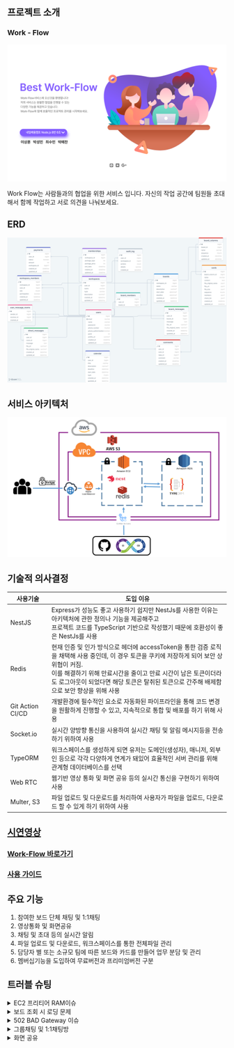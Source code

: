 ## 프로젝트 소개

### Work - Flow

![메인이미지](./src/views/assets/img/main.png)

Work Flow는 사람들과의 협업을 위한 서비스 입니다.
자신의 작업 공간에 팀원들 초대해서 함께 작업하고 서로 의견을 나눠보세요.

## ERD

![ERD](./src/views/assets/img/work-flow_erd.png)

## 서비스 아키텍처

![Service_Architecture](./src/views/assets//img/work-flow_service_architecture.png)

## 기술적 의사결정

| 사용기술         | 도입 이유                                                                                                                                                                                                                                                                                                    |
| ---------------- | ------------------------------------------------------------------------------------------------------------------------------------------------------------------------------------------------------------------------------------------------------------------------------------------------------------ |
| NestJS           | Express가 성능도 좋고 사용하기 쉽지만 NestJs를 사용한 이유는 아키텍처에 관한 정의나 기능을 제공해주고<br> 프로젝트 코드를 TypeScript 기반으로 작성했기 때문에 호환성이 좋은 NestJs를 사용                                                                                                                    |
| Redis            | 현재 인증 및 인가 방식으로 헤더에 accessToken을 통한 검증 로직을 채택해 사용 중인데, 이 경우 토큰을 쿠키에 저장하게 되어 보안 상 위협이 커짐.<br> 이를 해결하기 위해 만료시간을 줄이고 만료 시간이 남은 토큰이더라도 로그아웃이 되었다면 해당 토큰은 탈취된 토큰으로 간주해 배제함으로 보안 향상을 위해 사용 |
| Git Action CI/CD | 개발환경에 필수적인 요소로 자동화된 파이프라인을 통해 코드 변경을 원활하게 진행할 수 있고, 지속적으로 통합 및 배포를 하기 위해 사용                                                                                                                                                                          |
| Socket.io        | 실시간 양방향 통신을 사용하여 실시간 채팅 및 알림 메시지등을 전송하기 위하여 사용                                                                                                                                                                                                                            |
| TypeORM          | 워크스페이스를 생성하게 되면 유저는 도메인(생성자), 매니저, 외부인 등으로 각각 다양하게 연계가 돼있어 효율적인 서버 관리를 위해 관계형 데이터베이스를 선택                                                                                                                                                   |
| Web RTC          | 웹기반 영상 통화 및 화면 공유 등의 실시간 통신을 구현하기 위하여 사용                                                                                                                                                                                                                                        |
| Multer, S3       | 파일 업로드 및 다운로드를 처리하여 사용자가 파일을 업로드, 다운로드 할 수 있게 하기 위하여 사용                                                                                                                                                                                                              |

## [시연영상](https://youtu.be/15mqNHn4vmM)

### [Work-Flow 바로가기](https://work-flow.online)

### [사용 가이드](https://feather-almanac-87a.notion.site/Work-Flow-254abb21a36d40bbaf70fb6f065c21d3)

## 주요 기능

1. 참여한 보드 단체 채팅 및 1:1채팅
2. 영상통화 및 화면공유
3. 채팅 및 초대 등의 실시간 알림
4. 파일 업로드 및 다운로드, 워크스페이스를 통한 전체파일 관리
5. 담당자 별 또는 소규모 팀에 따른 보드와 카드를 만들어 업무 분담 및 관리
6. 멤버십기능을 도입하여 무료버전과 프리미엄버전 구분

## 트러블 슈팅

<details><summary>EC2 프리티어 RAM이슈
</summary>

**발생문제**: NestJs가 빌드 과정이 있다보니 t2.micro의 기본제공 용량으로는 빌드 진행 과정에서 멈추는 문제가 발생, Heap out of Memory에러 발생

**해결방법**

1. 빌드 과정이 멈추는 문제는 디스크의 일부를 대신 사용하도록 설정하여 해결 (메모리 스왑)

```bash
$sudo dd if=/dev/zero of=/mnt/swapfile bs=1M count=2048

$sudo mkswap /mnt/swapfile

$udo swapon /mnt/swapfile

$sudo chmod 600 /swapfile
```

리눅스 권장 스왑 용량으로 시스템의 RAM 용량이 4GB 이하라면 최소 2GB의 스왑 공간이 필요하므로 2GB 스왑메모리를 생성하고 스왑파일 스왑공간으로 설정한 뒤<br>
활성화 해주고 루트 사용자만 읽고 쓸 수 있도록 권한을 수정

![이미지](<./src/views/assets/img/trouble-shooting/EC2_error(1).png>)

스왑메모리가 활성화 된 것을 확인한 뒤 다시 npm run build를 실행하면 빌드가 멈추지 않고 정상적으로 진행되는 것을 확인할 수 있음

2. Git Action으로 CD를 진행하던 중 Heap out of Memory 에러 발생

![이미지](<./src/views/assets//img//trouble-shooting/EC2_error(2).png>)

build하는 과정 중에 node.js에서 사용할 수 있는 기본 메모리양을 넘어서 에러가 발생

```bash
$export NODE_OPTION=--max-old-space-size=2048
```

스왑 메모리와 동일하게 2GB까지 사용할 수 있도록 메모리를 늘려준 뒤 CD를 실행시켜보니 정상작동 확인
-> 현재는 메모리부족을 방지하기 위해 4GB로 설정하였음

![이미지](<./src/views/assets//img//trouble-shooting/EC2_error(3).png>)

</details>

<details>
<summary>보드 조회 시 로딩 문제
</summary>

**발생문제**: 보드전체 조회 API를 요청 시 비동기 처리로 해당 정보를 가져오는데, 보드멤버의 프로필 정보도 필요하여<br>
보드멤버의 정보를 가져오는 비동기 함수를 중첩시키니 페이지 로딩이 3초 이상 걸리는 문제가 발생하였음

```javascript
// 보드 전체 조회
async function getMyBoards() {
  try {
    await $.ajax({
      method: 'GET',
      url: `/boards?workspaceId=${workspaceId}`,
      beforeSend: function (xhr) {
        xhr.setRequestHeader('Content-type', 'application/json');
        xhr.setRequestHeader('authorization', `Bearer ${accessToken}`);
      },
      success: async (data) => {
        const boards = data.boards;
        let result = '';
        let button = '';

        for (const board of boards) {
          result += `// HTML코드 생략 `;
          const data = await getBoardMembers(board.boardId);
          const boardMembers = data.boardMembers;
          for (const member of boardMembers) {
            let Img = '';
            member.profileUrl ? (Img = `${member.profileUrl}`) : (Img = `/assets/img/favicon.png`);
            result += `// HTML코드 생략`;
          }
        }
        button += `// HTML코드 생략 `;
        printBoard.innerHTML = result;
        printButton.innerHTML = button;
      },
    });
  } catch (err) {
    console.error(err);
  }
}
```

네트워크 탭을 확인해보니 데이터량이 많지 않았는데도 반복문을 돌면서 API를 요청하다 보니 로딩시간이 길어진 것으로 확인

**해결방법**: GET 요청을 할 때 백엔드에서 TypeORM의 relations를 사용하여 보드멤버의 정보와 userId가 일치하는 유저의 정보까지 가져올 수 있도록 코드를 리팩토링

**기존코드**

```typescript
// 보드 조회
  async GetBoards(workspaceId: number) {
    const workspace = await this.workspaceService.getWorkspaceDetail(workspaceId);
    const findBoards = await this.boardRepository.find({ relations: ['workspace', 'board_members'] });
    if (!workspace) throw new NotFoundException('해당 워크스페이스는 존재하지 않습니다.');

    const boards = findBoards.filter((board) => {
      return board.workspace.id == workspaceId;
    });
    return boards.map((board) => {
      return {
        workspaceId: board.workspace.id,
        boardId: board.id,
        boardName: board.name,
        description: board.description,
        boardMembers: board.board_members,
        createdAt: board.created_at,
        updatedAt: board.updated_at,
      };
    });
  }
```

**수정코드**

```typescript
const workspace = await this.workspaceService.getWorkspaceDetail(workspaceId);
const findBoards = await this.boardRepository.find({
  where: { workspace: { id: workspaceId } },
  relations: ['board_members.user'],
});
if (!workspace) throw new NotFoundException('해당 워크스페이스는 존재하지 않습니다.');

const boardInfo = findBoards.map((board) => {
  const boardMembers = board.board_members.map((boardMember) => ({
    id: boardMember.user.id,
    name: boardMember.user.name,
    email: boardMember.user.email,
    profile_url: boardMember.user.profile_url,
    phone_number: boardMember.user.phone_number,
  }));

  return {
    workspaceId,
    workspaceName: workspace.name,
    boardId: board.id,
    boardName: board.name,
    description: board.description,
    deadline: board.deadline,
    startDate: board.start_date,
    boardMembers: boardMembers,
    createdAt: board.created_at,
    updatedAt: board.updated_at,
  };
});
```

</details>

<details>
<summary> 502 BAD Gateway 이슈
</summary>

**발생문제**: CD를 진행하던 도중 오류가 발생한 이후 EC2 CPU 사용량이 100퍼센트를 달성하더니 서버가 멈춰버림.<br>
프리티어는 자정 쯤 EC2 서버가 엄청 느려지거나 멈추는 현상이 있다 하여 서버를 중지하고 재가동했는데 해당 문제가 발생

**해결방법**:

1. 대상그룹이 unhealth 상태라면 로드밸런서 문제일수도 있다하여 로드밸런서 및 대상그룹 재생성 후 레코드를 새로 생성해줌

![이미지](./src/views/assets/img/trouble-shooting/502_error.png)

\*현재는 규칙 설정에 https로 리디렉션을 걸어두어 302코드로 실패했다고 나오지만 초기에는 Health checks failed 상태였음
-> 로드밸런서 및 대상그룹을 재 생성하여도 해당 문제가 해결되지 않아 다음 스텝을 진행

2. 서버가 불안정하거나 메모리 이슈가 발생하여 멈춰버리면 통신이 불가능하여 해당 문제가 발생하는 경우가 있다고 하여 스왑메모리 설정과 노드 메모리 사용량을 다시 2GB로 세팅해주었음
   -> 빌드까진 정상적으로 진행되지만 여전히 해당 문제가 해결되지 않음

3. 다시 처음 서버를 세팅하는 것처럼 하나하나 생각을 해보다 HTTP 80번 요청을 3000번으로 변경해주는 과정이 빠져있던 것을 발견
   -> 인스턴스를 중지하고 실행하면 새로운 IP주소를 배정받고 모니터링 데이터가 초기화 되는 것으로 보아 초기 세팅 과정을 다시 해줘야 하는 것으로 예상됨

```bash
$sudo iptables -t nat -A PREROUTING -i eth0 -p tcp --dport 80 -j REDIRECT --to-port 3000
```

iptables 규칙 변경 명령어를 통해 80 → 3000으로 변경해주니 정상 작동

</details>

<details>
<summary> 그룹채팅 및 1:1채팅방
</summary>

**발생문제(1)**:

- 템플릿에 맞춰 프론트를 구현 했는데, 해당 프론트의 대화창에는 그룹 채팅 및 1:1 채팅방이 한 페이지에 전부 출력이 되도록 설정되어 있었고 모두 모달로 구분이 되어 있었음.<br>
- 해당 템플릿 양식에 맞춰 구현을 하기 위해선 보드의 멤버 정보(이름, 전화번호, 사진 등) / 해당 보드의 채팅 메시지 / 내 정보(내가 보냈는지 파악하기 위해) / 개인 메시지 방 정보 / 개인 메시지가 필요.<br>
- 부수적으로 채팅 방 제목을 통한 검색 & 유저 정보 & 검색을 통한 메시지 보내기 등의 기능이 필요.<br>
  **but)** 일반적인 API 호출을 통해 보여주기 위해서는 너무 많은 비동기가 필요해 로딩 시간이 4~5초가 걸려버리는 치명적 문제 발생

**해결방법**: 크게 두 가지로 묶어 API를 호출해 정보를 가져와 동적으로 채팅 방과 채팅 목록 그리고 대화 메시지를 생성하기로 함(그룹 채팅(보드)멤버 및 메시지 / 내 1:1 대화방 정보 및 메시지).<br>
또한 서버측에서는 쿼리빌더를 통해 해당 정보를 세 번의 쿼리문으로 가져오도록 구현

```typescript
//board-messages.controller.ts
@Get(':boardId')
  async GetBoardMessages(@Param('boardId') boardId: number, @GetUser() user: AccessPayload, @Res() res: Response) {
    const joinBoards = await this.boardsService.GetJoinBoards(user.id);

    joinBoards.sort((a, b) => {
      if (a.board_id / 1 === boardId) {
        return -1; // a가 boardId 일치하면 a를 앞으로 이동
      } else if (b.board_id / 1 === boardId) {
        return 1; // b가 boardId 일치하면 b를 앞으로 이동
      } else {
        return 0; // 나머지는 순서를 그대로 유지
      }
    });

    const boardMessageResults = await this.boardMessagesService.GetBoardMessages(joinBoards);
    const boardMembers = await this.boardsMemberService.FindBoardMembers(joinBoards);
    return res.status(HttpStatus.OK).json({
      boardMessageResults,
      boardMembers,
      userId: user.id,
      userName: user.name,
      userProfileUrl: user.profile_url,
    });
  }
```

```typescript
//내가 참여중인 보드 목록 가져오기
async GetJoinBoards(userId: number) {
  const joinBoards = await this.boardRepository
    .createQueryBuilder('board')
    .innerJoinAndSelect('board.board_members', 'member')
    .select(['board.id', 'board.name'])
    .where('member.user_id = :userId ', { userId })
    .getRawMany();
  return joinBoards;
}


//해당 보드 채팅방의 메시지 가져오기
async GetBoardMessages(joinBoards: any): Promise<any> {
  return Promise.all(
    joinBoards.map((board: any) => {
      return this.boardMessageRepository
        .createQueryBuilder('message')
        .innerJoinAndSelect('message.user', 'user')
        .innerJoinAndSelect('message.board', 'board')
        .select([
          'message.id',
          'message.board_id',
          'message.message',
          'message.file_url',
          'message.file_original_name',
          'message.created_at',
          'board.name',
          'user.id',
          'user.name',
          'user.profile_url',
          'user.phone_number',
          'user.email',
        ])
        .where('message.board_id = :boardId ', { boardId: board.board_id })
        .orderBy('message.created_at')
        .getRawMany();
	    })
	  );
	}

//참여중인 보드의 멤버 목록과 정보 가져오기
async FindBoardMembers(joinBoards: any) {
    return Promise.all(
      joinBoards.map(async (board: any) => {
        const boardMembers = await this.boardMemberRepository
          .createQueryBuilder('member')
          .innerJoinAndSelect('member.user', 'user')
          .innerJoinAndSelect('member.board', 'board')
          .select([
            'user.id',
            'user.name',
            'user.email',
            'user.phone_number',
            'user.profile_url',
            'board.id',
            'board.name',
          ])
          .where('member.board_id = :boardId ', { boardId: board.board_id })
          .getRawMany();

        return boardMembers;
      })
    );
  }
```

-> 위 방법과 유사하게 내가 참여중인 1:1 메시지 방 정보와 메시지 목록을 가져와서 뿌려주니 0.5~1.5초 사이로 줄어들게 됨(가져온 정보를 토대로 개인 정보 모달창 등 전부를 그려주는 시간이므로 상당히 단축)

**발생문제(2)**: 메시지 전송에 대한 알림 로직의 방향성을 정해야 했음, 통상적으로 생각했을 때

- 해당 채팅 방에 없고 다른 곳에 있어도 알림을 받아야 할 수 있고,
- 채팅방에 있는 경우 내가 메시지를 보냈다면 내 화면에도 추가가 되야 하며 DB에 저장이 되어야 하고,
- 해당 그룹 채팅 방 및 개인 메시지방에 접속 중인 유저도 최신화된 메시지와 채팅창이 보여야 하고,
- 내가 보냈는지 상대방이 보냈는지 구분이 되어야 하며,
- 파일을 보냈을 때에는 파일을 보냈다라고 표시가 되어야 함.

**해결방법**: 메시지를 보내면 우선 해당 메시지를 DB에 저장 후 그룹 방에 있는 모두에게 소켓을 통해 전달.<br>
이 때 내가 보낸 메시지일 경우에는 알림을 받지 말아야 하므로 localStorage에 임시적으로 분별이 가능한 값을 저장해 해당 값이 있다면 내가 보낸 것으로 간주 해 어떠한 action도 취하지 않음<br>
소켓으로 전달 받은 해당 그룹의 유저들은 해당 메시지를 로컬에 저장함<br>

**두 가지 용도**

- 메시지 창에 해당 보드의 가장 마지막 최신 메시지 보여주기
- 해당 채팅방에 있는 보드 멤버의 수만큼 반복해서 소켓 이벤트가 전달이 되기에 이미 메시지를 받고 해당 메시지에 대한 로직처리가 완료 되었다는 것을 구분하기 위함<br>

저장된 메시지는 네비게이션에 알림이 오도록 표현해주고 채팅방에 들어와 있는 유저 경우 채팅 내용을 화면에 최신화 시키고 채팅 목록에 있는 마지막 메시지도 최신화 시켜주는 것으로 구현

```typescript
//메시지 전송 버튼을 눌렀을 때 실행
function sendMessage(data) {
  const boardId = data.getAttribute('id');
  const boardName = data.getAttribute('boardName');

  sendRoomMessage(`room${boardId}`, boardName);
}

//메시지를 DB에 저장 후 소켓을 통해 전달
async function sendRoomMessage(roomId, boardName) {
  const inputMessage = document.getElementById(`${roomId}-messageInput`);
  const message = inputMessage.value;

  if (message.trim() !== '') {
    const boardId = roomId.replace('room', '');
    //메시지 저장
    const messageId = await saveMessage(boardId, message);

    if (messageId) {
      const date = new Date(Date.now());

      socket.emit('chatMessage', {
        messageId,
        message,
        room: roomId,
        boardName,
        date,
        profileUrl: loginProfileUrl,
        fileUpload: false,
        sendUserId: loginUserId,
      });
      inputMessage.value = '';
    }
  }
}

//게이트웨이에서 전달받은 데이터를 통해 채팅 목록을 최신화 & 채팅방 최신화
socket.on(
  'chatMessage',
  ({ userId, userName, messageId, message, room, boardName, date, profileUrl, fileUpload, sendUserId }) => {
    updateChatList(userName, message, room, boardName, date, profileUrl, fileUpload);
    appendMessage(userId, userName, messageId, message, room, date, boardName, profileUrl, fileUpload, sendUserId);
  }
);

//appendMessage
//파일 업로드인지 체크
if (fileUpload) {
  message = `<p>${userName} : 파일을 보냈습니다.</p>`;
  localStorage.setItem(`recentMessage-${room}`, message);
} else {
  //최근 메시지는 로컬스토리지에 저장
  message = `<p>${userName} : ${message}</p>`;
  localStorage.setItem(`recentMessage-${room}`, `${message}!@#${date}`);
}
localStorage.setItem(`recentProfileUrl-${room}`, profileUrl);

// 스크롤 아래로 이동
chatList.scrollTop = chatList.scrollHeight;
localStorage.removeItem('myMessage');

// 메시지를 보낸 주체가 나인지 구분
if (sendUserId === loginUserId) {
  localStorage.setItem('myMessage', true);
  localStorage.setItem(`recentTime-${room}`, date);
} else localStorage.setItem('myMessage', false);

socket.emit('newMessage', {
  message,
  room,
  boardName,
  date,
  profileUrl,
});

//header.js
//해당 메시지를 채팅방에 없는 사람들에게 전달
socket.on('newMessage', ({ message, room, boardName, date, profileUrl }) => {
  //내 메시지라면 return
  const myMessage = localStorage.getItem('myMessage');
  if (myMessage === 'true') return;

  //이미 받았던 메시지라면 return(채팅방에 있을 경우 위의 코드로 이미 적용이 되었기에)
  const result = existUpdateRecentMessage(message, room, date, profileUrl);
  if (result === false) return;

  //유저에게 알림
  announceMessage(message, room, boardName, date, profileUrl);
});
```

-> 개인 메시지도 비슷한 로직으로 구현했으나 개인 메시지 경우에는 메시지 알림 창에 보여주는 것보다 따로 보이지 않고 메시지 알림만 도착하도록 구현

</details>

<details><summary>화면 공유
</summary>

**발생문제**: WebRTC 구현 중 화면 공유를 구현하는데, 화면 공유가 되었는데, 내 화면에서만 화면 공유가 적용이 되었고 상대방에게는 보이지가 않는 문제점이 발생

**해결방법**:

1. offer와 candidate를 교환 했던 것 처럼 해당media의 MediaStream 정보를 받아 소켓으로 넘겨줘 localVideo.srcObject 값을 해당 스트림의 값으로 변경함으로 적용 시키려 했으나,<br>
   소켓을 통해 해당 MediaStream 정보가 넘어가지 않는 오류가 발생

2. 굳이 소켓을 통해 스트림 정보를 보내는게 아닌 내가 현재 원격으로 대화 중인 화면을 공유 화면으로 변경하는 것으로 로직을 구현

```typescript
// 화면 공유
async function screenShare() {
  try {
    if (screenShareBtn.innerText === '화면 공유') {
      screenShareBtn.innerText = '화면 공유 중';

      navigator.mediaDevices
        .getDisplayMedia({ video: { cursor: 'always' }, audio: { echoCancellation: true, noiseSuppression: true } })
        .then(async (stream) => {
          localVideo.srcObject = stream;
          const videoTrack = stream.getVideoTracks()[0];
          peerInfo[loginUserId].peerConnection
            .getSenders()
            .find((sender) => sender.track.kind === videoTrack.kind)
            .replaceTrack(videoTrack);
          videoTrack.onended = () => {
            const screenTrack = localStream.getVideoTracks()[0];
            peerInfo[loginUserId].peerConnection
              .getSenders()
              .find((sender) => sender.track.kind === screenTrack.kind)
              .replaceTrack(screenTrack);
            stream.getTracks().forEach((track) => track.stop());
            localVideo.srcObject = tempLocalStream;
          };
        });
    } else {
      screenShareBtn.innerText = '화면 공유';
      const screenTrack = localStream.getVideoTracks()[0];
      peerInfo[loginUserId].peerConnection
        .getSenders()
        .find((sender) => sender.track.kind === screenTrack.kind)
        .replaceTrack(screenTrack);
      localVideo.srcObject.getTracks().forEach((track) => track.stop());
      localVideo.srcObject = tempLocalStream;
    }
  } catch (err) {
    console.error(err);
  }
}
```

-> 화면 공유 버튼을 토글 느낌으로 변경하려 해서 해당 텍스트가 화면 공유 중이라면 화면 공유를 중지해야 하므로 미리 저장해 두었던 localVideo의 stream을 잠시 저장해 두고<br>
화면 공유가 끝나면 저장해둔 stream의 Track을 변경해 줌으로서 원래 내 화면으로 돌아오도록 함.

-> 화면 공유가 필요할 때에는 MediaStream을 만들어 내가 현재 연결된 peerConnection의 트랙을 생성된 스트림의 트랙으로 변경하니 상대 화면에서도 같이 변경이 되는 것을 확인,<br>
onended는 커스텀으로 만든 버튼이 아닌 화면 공유 시에 나오는 기본 중지 버튼을 눌렀을 경우에도 화면 공유가 종료가 될 수 있도록 하기 위해 설정 했음

</details>
